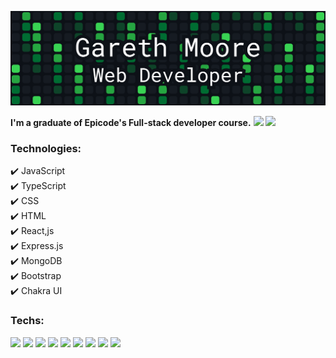 ![](https://github.com/Gareth-Moore/Gareth-Moore/blob/main/Frame%2021.png)

**I'm a graduate of Epicode's Full-stack developer course.** 
![](https://img.shields.io/badge/any_text-you_like-blue)
![](https://img.shields.io/badge/JavaScript-yellow?logo=javascript&style=flat)
### Technologies:
✔️ JavaScript  
✔️ TypeScript   
✔️ CSS   
✔️ HTML   
✔️ React,js   
✔️ Express.js   
✔️ MongoDB   
✔️ Bootstrap   
✔️ Chakra UI   

### **Techs:**
![](https://img.shields.io/badge/JavaScript-yellow?logo=javascript&style=flat)
![](https://img.shields.io/badge/TypeScript-blue?logo=typescript&style=flat)
![](https://img.shields.io/badge/CSS-blueviolet?logo=css3&style=flat)
![](https://img.shields.io/badge/HTML-orange?logo=html5&style=flat)
![](https://img.shields.io/badge/React.js-blue?logo=react&style=flat)
![](https://img.shields.io/badge/Express.js-green?logo=node.js&style=flat)
![](https://img.shields.io/badge/MongoDB-green?logo=mongodb&style=flat)
![](https://img.shields.io/badge/Bootstrap-purple?logo=bootstrap&style=flat)
![](https://img.shields.io/badge/Chakra%20UI-teal?logo=chakra-ui&style=flat)
